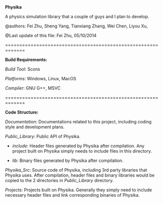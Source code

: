 **Physika**

A physics simulation library that a couple of guys and I plan to develop.

@authors:
Fei Zhu, 
Sheng Yang, 
Tianxiang Zhang,
Wei Chen,
Liyou Xu,

@Last update of this file:
Fei Zhu, 05/10/2014

=============================================================

**Build Requirements:**

*Build Tool*: Scons

*Platforms*: Windows, Linux, MacOS

*Compiler*: GNU G++, MSVC

=============================================================

**Code Structure:**

*Documentation*: Documentations related to this project, including coding style and development plans.

*Public_Library*: Public API of Physika.

- *include*: Header files generated by Physika after compilation. Any project built on Physika simply needs to include files in this directory.
	
- *lib*: Binary files generated by Physika after compilation.
	
*Physika_Src*: Source code of Physika, including 3rd party libraries that Physika uses. After compilation, header files and binary libraries would be copied to the 2 directories in *Public_Library* directory.

*Projects*: Projects built on Physika. Generally they simply need to include necessary header files and link corresponding binaries of Physika.
